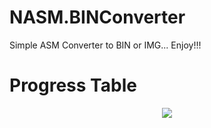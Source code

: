 # NASM.BINConverter
Simple ASM Converter to BIN or IMG... Enjoy!!!

# Progress Table 

<p align="center" >  
  <a href="https://github.com/anuraghazra/github-readme-stats"> 
<img  src="https://github-readme-stats.vercel.app/api?username=FuzzerRamon&&show_icons=true&theme=radical"/>
  </a>
  </p>
